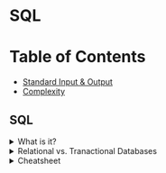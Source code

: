 # SQL

# Table of Contents
* [Standard Input & Output](Standard-Input-&-Output)
* [Complexity](complexity)

## SQL
<details><summary>What is it?</summary>
<p>
<li> Sturctured Query Language - language for structured database management and data manipulation
<li>Used to (1) read and retrieve data, (2) write data, and (3) update data
</p>
</details>

<details><summary>Relational vs. Tranactional Databases</summary>
<p>
<table style="width:100%">
  <tr>
    <th>Relational</th>
    <th>Transactional</th> 
  </tr>
  <tr>
    <td> 
	    <ul>
		    <li>shows relationships between tables</li>
		    <li>easy querying and data manipulation</li>
	   </ul>
    </td>
    <td>
	    <ul>
		    <li>operational database</li>
	   </ul>
    </td>
  </tr>

</table>

</p>
</details>


<details><summary>Cheatsheet</summary>
<p>
[embed]
        dsml-study-guide/images/zt_sql_cheat_sheet.pdf
      [/embed]

</p>
</details>
<!--stackedit_data:
eyJoaXN0b3J5IjpbMzk5ODU0NTU2LC0xNDUxOTkyNjI2LC05MT
Y2OTIxMzksLTE1MjY5MTk3NzgsLTgyNzk5MDY2OSw3MzA5OTgx
MTZdfQ==
-->